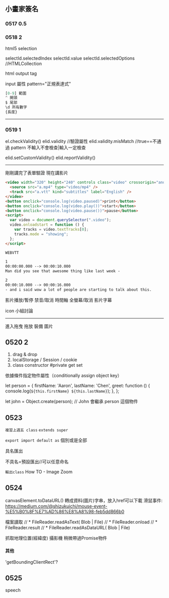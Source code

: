 ## 小畫家簽名

### 0517 0.5

### 0518 2

html5
selection

selectId.selectedIndex
selectId.value
selectId.selectedOptions //HTMLCollection

html output tag

input 屬性 pattern="正規表達式"

```js
[0-9] 範圍
^ 開頭
$ 尾部
\d 所有數字
{長度}
```

---

### 0519 1

el.checkValidity()
elid.validity //驗證屬性
elid.validity.misMatch //true==不通過
pattern 不輸入不會檢查|輸入一定檢查

elid.setCustomValidity()
elid.reportValidity()

---

剛剛講完了表單驗證
現在講影片

```html
<video width="320" height="240" controls class="video" crossorigin="anonymous">
  <source src="a.mp4" type="video/mp4" />
  <track src="a.vtt" kind="subtitles" label="English" />
</video>
<button onclick="console.log(video.paused)">print</button>
<button onclick="console.log(video.play())">start</button>
<button onclick="console.log(video.pause())">pause</button>
<script>
  var video = document.querySelector(".video");
  video.onloadstart = function () {
    var tracks = video.textTracks[0];
    tracks.mode = "showing";
  };
</script>
```

```txt
WEBVTT

1
00:00:00.000 --> 00:00:10.000
Man did you see that awesome thing like last week -

2
00:00:10.000 --> 00:00:16.000
- and i said wow a lot of people are starting to talk about this.
```

影片播放/暫停
禁音/取消
時間軸
全螢幕/取消
影片字幕

icon 小組討論

---

進入拖曳
拖放 裝備 圖片

## 0520 2

1. drag & drop
2. localStorage / Session / cookie
3. class constructor #private get set

依據條件指定物件屬性（conditionally assign object key）

let person = {
firstName: 'Aaron',
lastName: 'Chen',
greet: function () {
console.log(`${this.firstName} ${this.lastName}`);
},
};

let john = Object.create(person); // John 會繼承 person 這個物件

## 0523

`複習上週五 class`
`extends super`

<script type="module"></script>

`export import default as`
個別或是全部

具名匯出

<script type="module"> import {x} from './j.js'</script>

不具名=預設匯出//可以任意命名

<script type="module"> import x from './j.js'</script>

`輸出class`
How TO - Image Zoom
## 0524
canvasElement.toDataURL() 轉成資料(圖片)字串，放入href可以下載
滑鼠事件:
https://medium.com/@shizukuichi/mouse-event-%E5%B0%8F%E7%AD%86%E8%A8%98-feb5dd866b0

檔案讀取
        //      * FileReader.readAsText( Blob | File)
        //      * FileReader.onload
        //      * FileReader.result
              //      * FileReader.readAsDataURL( Blob | File)

抓取地理位置(經緯度)
攝影機
稍微帶過Promise物件

#### 其他
'getBoundingClientRect'?

## 0525
speech 